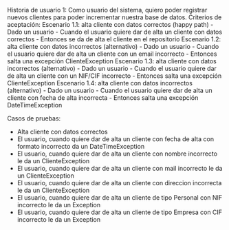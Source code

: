 Historia de usuario 1: Como usuario del sistema, quiero poder registrar nuevos clientes para poder incrementar nuestra base de datos.
Criterios de aceptación:
  Escenario 1.1: alta cliente con datos correctos (happy path)
    - Dado un usuario
    - Cuando el usuario quiere dar de alta un cliente con datos correctos
    - Entonces se da de alta el cliente en el repositorio
  Escenario 1.2: alta cliente con datos incorrectos (alternativo)
    - Dado un usuario
    - Cuando el usuario quiere dar de alta un cliente con un email incorrecto
    - Entonces salta una excepción ClienteException
  Escenario 1.3: alta cliente con datos incorrectos (alternativo)
    - Dado un usuario
    - Cuando el usuario quiere dar de alta un cliente con un NIF/CIF incorrecto
    - Entonces salta una excepción ClienteException
  Escenario 1.4: alta cliente con datos incorrectos (alternativo)
    - Dado un usuario
    - Cuando el usuario quiere dar de alta un cliente con fecha de alta incorrecta
    - Entonces salta una excepción DateTimeException

Casos de pruebas:
- Alta cliente con datos correctos
- El usuario, cuando quiere dar de alta un cliente con fecha de alta con formato incorrecto da un DateTimeException
- El usuario, cuando quiere dar de alta un cliente con nombre incorrecto le da un ClienteException
- El usuario, cuando quiere dar de alta un cliente con mail incorrecto le da un ClienteException
- El usuario, cuando quiere dar de alta un cliente con direccion incorrecta le da un ClienteException
- El usuario, cuando quiere dar de alta un cliente de tipo Personal con NIF incorrecto le da un Exception
- El usuario, cuando quiere dar de alta un cliente de tipo Empresa con CIF incorrecto le da un Exception